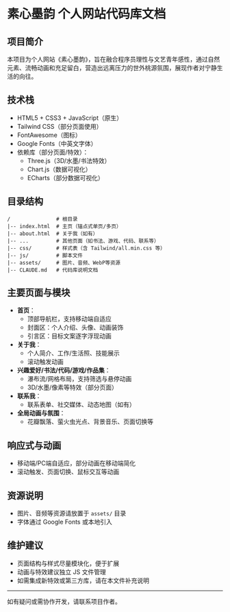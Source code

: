 # 素心墨韵 个人网站代码库文档

## 项目简介
本项目为个人网站《素心墨韵》，旨在融合程序员理性与文艺青年感性，通过自然元素、流畅动画和充足留白，营造出远离压力的世外桃源氛围，展现作者对宁静生活的向往。

## 技术栈
- HTML5 + CSS3 + JavaScript（原生）
- Tailwind CSS（部分页面使用）
- FontAwesome（图标）
- Google Fonts（中英文字体）
- 依赖库（部分页面/特效）：
  - Three.js（3D/水墨/书法特效）
  - Chart.js（数据可视化）
  - ECharts（部分数据可视化）

## 目录结构
```
/               # 根目录
|-- index.html  # 主页（锚点式单页/多页）
|-- about.html  # 关于我（如有）
|-- ...         # 其他页面（如书法、游戏、代码、联系等）
|-- css/        # 样式表（含 Tailwind/all.min.css 等）
|-- js/         # 脚本文件
|-- assets/     # 图片、音频、WebP等资源
|-- CLAUDE.md   # 代码库说明文档
```

## 主要页面与模块
- **首页**：
  - 顶部导航栏，支持移动端自适应
  - 封面区：个人介绍、头像、动画装饰
  - 引言区：目标文案逐字浮现动画
- **关于我**：
  - 个人简介、工作/生活照、技能展示
  - 滚动触发动画
- **兴趣爱好/书法/代码/游戏/作品集**：
  - 瀑布流/网格布局，支持筛选与悬停动画
  - 3D/水墨/像素等特效（部分页面）
- **联系我**：
  - 联系表单、社交媒体、动态地图（如有）
- **全局动画与氛围**：
  - 花瓣飘落、萤火虫光点、背景音乐、页面切换等

## 响应式与动画
- 移动端/PC端自适应，部分动画在移动端简化
- 滚动触发、页面切换、鼠标交互等动画

## 资源说明
- 图片、音频等资源请放置于 `assets/` 目录
- 字体通过 Google Fonts 或本地引入

## 维护建议
- 页面结构与样式尽量模块化，便于扩展
- 动画与特效建议独立 JS 文件管理
- 如需集成新特效或第三方库，请在本文件补充说明

---
如有疑问或需协作开发，请联系项目作者。 